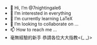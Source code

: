 - 👋 Hi, I’m @7nightingale6
- 👀 I’m interested in everything
- 🌱 I’m currently learning LaTeX
- 💞️ I’m looking to collaborate on ...
- 📫 How to reach me ...
- 毫無經驗的新手 恭請各位大大指教<(_ _)>
<!---
7nightingale6/7nightingale6 is a ✨ special ✨ repository because its `README.md` (this file) appears on your GitHub profile.
You can click the Preview link to take a look at your changes.
--->
